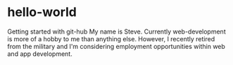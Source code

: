 # hello-world
Getting started with git-hub
My name is Steve. Currently web-development is more of a hobby to me than anything else. However, I recently retired from the military and I'm considering employment opportunities within web and app development.

